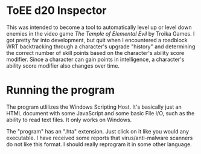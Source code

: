 # ToEE d20 Inspector

This was intended to become a tool to automatically level up or level down enemies in the video game _The Temple of Elemental Evil_ by Troika Games. I got pretty far into development, but quit when I encountered a roadblock WRT backtracking through a  character's upgrade "history" and determining the correct number of skill points based on the character's ability score modifier. Since a character can gain points in intelligence, a character's ability score modifier also changes over time.

# Running the program

The program utlilizes the Windows Scripting Host. It's basically just an HTML document with some JavaScript and some basic File I/O, such as the ability to read text files. It only works on Windows.

The "program" has an ".hta" extension. Just click on it like you would any executable. I have received some reports that virus/anti-malware scanners do not like this format. I should really reprogram it in some other language.
